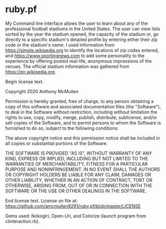 # ruby.pf
My Command line interface allows the user to learn about any of the professional football stadiums in the United States. The user can view lists sorted by the year the stadium opened, the capacity of the stadium or, go directly to a specific stadium's detailed profile by entering either their zip code or the stadium's name. I used information from  https://simple.wikipedia.org to identify the locations of zip codes entered, and https://www.sportingnews.com to add some personailty to the experience by offering posted real-life, anonymous impressions of the venues. The official stadium information was gathered from https://en.wikipedia.org. 

Begin license text.

Copyright 2020 Anthony McMullen

Permission is hereby granted, free of charge, to any person obtaining a copy of this software and associated documentation files (the "Software"), to deal in the Software without restriction, including without limitation the rights to use, copy, modify, merge, publish, distribute, sublicense, and/or sell copies of the Software, and to permit persons to whom the Software is furnished to do so, subject to the following conditions:

The above copyright notice and this permission notice shall be included in all copies or substantial portions of the Software.

THE SOFTWARE IS PROVIDED "AS IS", WITHOUT WARRANTY OF ANY KIND, EXPRESS OR IMPLIED, INCLUDING BUT NOT LIMITED TO THE WARRANTIES OF MERCHANTABILITY, FITNESS FOR A PARTICULAR PURPOSE AND NONINFRINGEMENT. IN NO EVENT SHALL THE AUTHORS OR COPYRIGHT HOLDERS BE LIABLE FOR ANY CLAIM, DAMAGES OR OTHER LIABILITY, WHETHER IN AN ACTION OF CONTRACT, TORT OR OTHERWISE, ARISING FROM, OUT OF OR IN CONNECTION WITH THE SOFTWARE OR THE USE OR OTHER DEALINGS IN THE SOFTWARE.

End license text.
License on file at: https://github.com/amcmullen9291/ruby.pf/blob/master/LICENSE

Gems used: Nokogiri, Open-Uri, and Colorize 
(launch program from clinteraction.rb).
